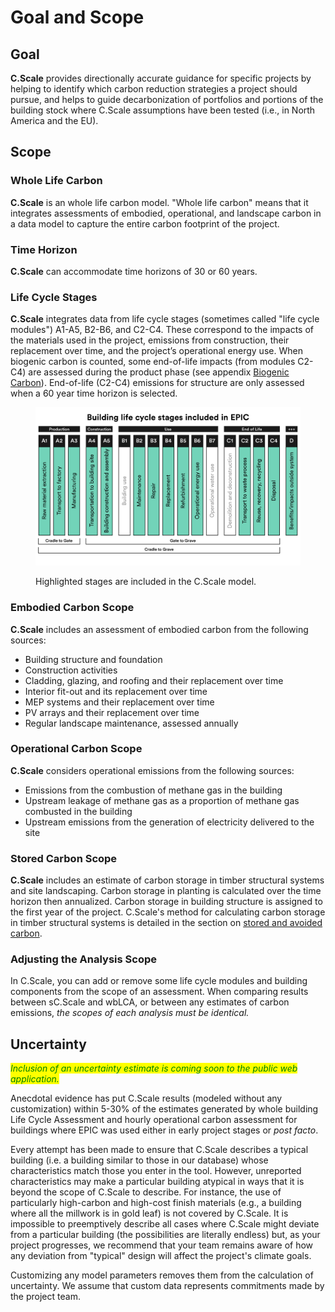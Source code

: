 # Goal and Scope

## Goal

**C.Scale** provides directionally accurate guidance for specific projects by helping to identify which carbon reduction strategies a project should pursue, and helps to guide decarbonization of portfolios and portions of the building stock where C.Scale assumptions have been tested (i.e., in North America and the EU).&#x20;

## Scope

### Whole Life Carbon

**C.Scale** is an whole life carbon model. "Whole life carbon" means that it integrates assessments of embodied, operational, and landscape carbon in a data model to capture the entire carbon footprint of the project.

### Time Horizon

**C.Scale** can accommodate time horizons of 30 or 60 years.&#x20;

### Life Cycle Stages

**C.Scale** integrates data from life cycle stages (sometimes called "life cycle modules") A1-A5, B2-B6, and C2-C4. These correspond to the impacts of the materials used in the project, emissions from construction, their replacement over time, and the project’s operational energy use. When biogenic carbon is counted, some end-of-life impacts (from modules C2-C4) are assessed during the product phase (see appendix [Biogenic Carbon](broken-reference/)). End-of-life (C2-C4) emissions for structure are only assessed when a 60 year time horizon is selected.

<figure><img src="../../.gitbook/assets/EPIC - Included LIfe Cycle Stages.png" alt=""><figcaption><p>Highlighted stages are included in the C.Scale model.</p></figcaption></figure>

### Embodied Carbon Scope

**C.Scale** includes an assessment of embodied carbon from the following sources:

* Building structure and foundation
* Construction activities
* Cladding, glazing, and roofing and their replacement over time
* Interior fit-out and its replacement over time
* MEP systems and their replacement over time
* PV arrays and their replacement over time
* Regular landscape maintenance, assessed annually

### Operational Carbon Scope

**C.Scale** considers operational emissions from the following sources:

* Emissions from the combustion of methane gas in the building
* Upstream leakage of methane gas as a proportion of methane gas combusted in the building
* Upstream emissions from the generation of electricity delivered to the site

### Stored Carbon Scope

**C.Scale** includes an estimate of carbon storage in timber structural systems and site landscaping. Carbon storage in planting is calculated over the time horizon then annualized. Carbon storage in building structure is assigned to the first year of the project. C.Scale's method for calculating carbon storage in timber structural systems is detailed in the section on [stored and avoided carbon](stored-avoided-carbon.md).

### Adjusting the Analysis Scope

In C.Scale, you can add or remove some life cycle modules and building components from the scope of an assessment. When comparing results between sC.Scale and wbLCA, or between any estimates of carbon emissions, _the scopes of each analysis must be identical._

## Uncertainty

_<mark style="color:green;">Inclusion of an uncertainty estimate is coming soon to the public web application.</mark>_

Anecdotal evidence has put C.Scale results (modeled without any customization) within 5-30% of the estimates generated by whole building Life Cycle Assessment and hourly operational carbon assessment for buildings where EPIC was used either in early project stages or _post facto_.

Every attempt has been made to ensure that C.Scale describes a typical building (i.e. a building similar to those in our database) whose characteristics match those you enter in the tool. However, unreported characteristics may make a particular building atypical in ways that it is beyond the scope of C.Scale to describe. For instance, the use of particularly high-carbon and high-cost finish materials (e.g., a building where all the millwork is in gold leaf) is not covered by C.Scale. It is impossible to preemptively describe all cases where C.Scale might deviate from a particular building (the possibilities are literally endless) but, as your project progresses, we recommend that your team remains aware of how any deviation from "typical" design will affect the project's climate goals.

Customizing any model parameters removes them from the calculation of uncertainty. We assume that custom data represents commitments made by the project team.
